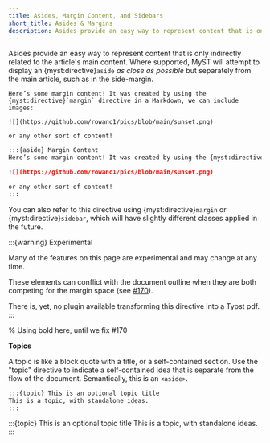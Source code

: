 ```yaml
---
title: Asides, Margin Content, and Sidebars
short_title: Asides & Margins
description: Asides provide an easy way to represent content that is only indirectly related to the article's main content, such as in the sidebar or margin.
---
```


Asides provide an easy way to represent content that is only indirectly related to the article's main content.
Where supported, MyST will attempt to display an {myst:directive}`aside` _as close as possible_ but separately from the main article, such as in the side-margin.

```{aside} Margin Content
Here’s some margin content! It was created by using the {myst:directive}`margin` directive in a Markdown, we can include images:

![](https://github.com/rowanc1/pics/blob/main/sunset.png)

or any other sort of content!
```

```markdown
:::{aside} Margin Content
Here’s some margin content! It was created by using the {myst:directive}`margin` directive in a Markdown, we can include images:

![](https://github.com/rowanc1/pics/blob/main/sunset.png)

or any other sort of content!
:::
```

You can also refer to this directive using {myst:directive}`margin` or {myst:directive}`sidebar`, which will have slightly different classes applied in the future.

:::{warning} Experimental

Many of the features on this page are experimental and may change at any time.

These elements can conflict with the document outline when they are both competing for the margin space (see [#170](https://github.com/jupyter-book/myst-theme/issues/170)).

There is, yet, no plugin available transforming this directive into a Typst pdf.
:::

% Using bold here, until we fix #170

**Topics**

A topic is like a block quote with a title, or a self-contained section.
Use the "topic" directive to indicate a self-contained idea that is separate from the flow of the document.
Semantically, this is an `<aside>`.

```markdown
:::{topic} This is an optional topic title
This is a topic, with standalone ideas.
:::
```

:::{topic} This is an optional topic title
This is a topic, with standalone ideas.
:::

